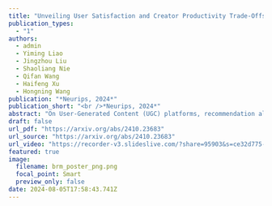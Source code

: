 ```yaml
---
title: "Unveiling User Satisfaction and Creator Productivity Trade-Offs in Recommendation Platforms"
publication_types:
  - "1"
authors:
  - admin
  - Yiming Liao
  - Jingzhou Liu
  - Shaoliang Nie
  - Qifan Wang
  - Haifeng Xu
  - Hongning Wang
publication: "*Neurips, 2024*"
publication_short: "<br />*Neurips, 2024*"
abstract: "On User-Generated Content (UGC) platforms, recommendation algorithms significantly impact creators' motivation to produce content as they compete for algorithmically allocated user traffic. This phenomenon subtly shapes the volume and diversity of the content pool, which is crucial for the platform's sustainability. In this work, we demonstrate, both theoretically and empirically, that a purely relevance-driven policy with low exploration strength boosts short-term user satisfaction but undermines the long-term richness of the content pool. In contrast, a more aggressive exploration policy may slightly compromise user satisfaction but promote higher content creation volume. Our findings reveal a fundamental trade-off between immediate user satisfaction and overall content production on UGC platforms. Building on this finding, we propose an efficient optimization method to identify the optimal exploration strength, balancing user and creator engagement. Our model can serve as a pre-deployment audit tool for recommendation algorithms on UGC platforms, helping to align their immediate objectives with sustainable, long-term goals."
draft: false
url_pdf: "https://arxiv.org/abs/2410.23683"
url_source: "https://arxiv.org/abs/2410.23683"
url_video: "https://recorder-v3.slideslive.com/?share=95903&s=ce32d775-db14-40f6-a9c0-3078104af416"
featured: true
image:
  filename: brm_poster_png.png
  focal_point: Smart
  preview_only: false
date: 2024-08-05T17:58:43.741Z
---
```

